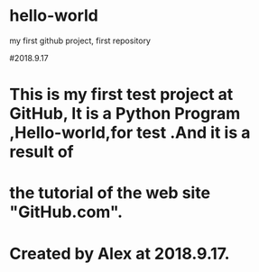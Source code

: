 # hello-world
my first github project, first repository

#2018.9.17

# This is my first test project at GitHub, It is a Python Program ,Hello-world,for test .And it is a result of 
# the tutorial of the web site "GitHub.com".

# Created by Alex at 2018.9.17.
